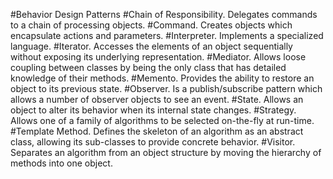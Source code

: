 
#Behavior Design Patterns
#Chain of Responsibility. 
Delegates commands to a chain of processing objects.
#Command. 
Creates objects which encapsulate actions and parameters.
#Interpreter. 
Implements a specialized language.
#Iterator. 
Accesses the elements of an object sequentially without exposing its underlying representation.
#Mediator. 
Allows loose coupling between classes by being the only class that has detailed knowledge of their methods.
#Memento. 
Provides the ability to restore an object to its previous state.
#Observer. 
Is a publish/subscribe pattern which allows a number of observer objects to see an event.
#State. 
Allows an object to alter its behavior when its internal state changes.
#Strategy.
Allows one of a family of algorithms to be selected on-the-fly at run-time.
#Template Method.
Defines the skeleton of an algorithm as an abstract class, allowing its sub-classes to provide concrete behavior.
#Visitor. 
Separates an algorithm from an object structure by moving the hierarchy of methods into one object.
